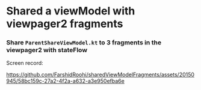 
# Shared a viewModel with viewpager2 fragments

### Share `ParentShareViewModel.kt` to 3 fragments in the viewpager2 with stateFlow



Screen record:

https://github.com/FarshidRoohi/sharedViewModelFragments/assets/20150945/58bc159c-27a2-4f2a-a632-a3e950efba6e

